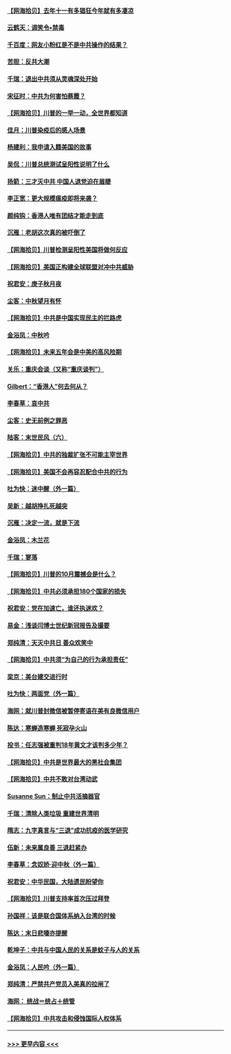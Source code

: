 #### [【网海拾贝】去年十一有多猖狂今年就有多凄凉](../pages/nsc993/n12463649.md?t=10100402) 
#### [云鹤天：调笑令▪禁毒](../pages/nsc993/n12462975.md?t=10100402) 
#### [千百度：网友小粉红是不是中共操作的结果？](../pages/nsc993/n12461025.md?t=10100402) 
#### [苦胆：反共大潮](../pages/nsc993/n12459469.md?t=10100402) 
#### [千瑞：退出中共须从灵魂深处开始](../pages/nsc993/n12459437.md?t=10100402) 
#### [宋征时：中共为何害怕蔡霞？](../pages/nsc993/n12459097.md?t=10100402) 
#### [【网海拾贝】川普的一举一动，全世界都知道](../pages/nsc993/n12458825.md?t=10100402) 
#### [佳月：川普染疫后的感人场景](../pages/nsc993/n12456994.md?t=10100402) 
#### [杨建利：我申请入籍美国的故事](../pages/nsc993/n12455635.md?t=10100402) 
#### [吴侃：川普总统测试呈阳性说明了什么](../pages/nsc993/n12451869.md?t=10100402) 
#### [扬箭：三才灭中共 中国人退党迫在眉睫](../pages/nsc993/n12451842.md?t=10100402) 
#### [李正宽：更大规模瘟疫即将来袭？](../pages/nsc993/n12451455.md?t=10100402) 
#### [颜纯钩：香港人唯有团结才能走到底](../pages/nsc993/n12450870.md?t=10100402) 
#### [沉雁：老胡这次真的被吓倒了](../pages/nsc993/n12449796.md?t=10100402) 
#### [【网海拾贝】川普检测呈阳性美国将做何反应](../pages/nsc993/n12449042.md?t=10100402) 
#### [【网海拾贝】美国正构建全球联盟对冲中共威胁](../pages/nsc993/n12446580.md?t=10100402) 
#### [祝君安：庚子秋月夜](../pages/nsc993/n12445870.md?t=10100402) 
#### [尘客：中秋望月有怀](../pages/nsc993/n12444632.md?t=10100402) 
#### [【网海拾贝】中共是中国实现民主的拦路虎](../pages/nsc993/n12443573.md?t=10100402) 
#### [金浴凤：中秋吟](../pages/nsc993/n12441773.md?t=10100402) 
#### [【网海拾贝】未来五年会是中美的高风险期](../pages/nsc993/n12440760.md?t=10100402) 
#### [关乐：重庆会谈（又称“重庆谈判”）](../pages/nsc993/n12437525.md?t=10100402) 
#### [Gilbert：“香港人”何去何从？](../pages/nsc993/n12435894.md?t=10100402) 
#### [李春草：哀中共](../pages/nsc993/n12435874.md?t=10100402) 
#### [尘客：史无前例之罪恶](../pages/nsc993/n12435762.md?t=10100402) 
#### [陆客：末世民风（六）](../pages/nsc993/n12435354.md?t=10100402) 
#### [【网海拾贝】中共的独裁扩张不可能主宰世界](../pages/nsc993/n12435151.md?t=10100402) 
#### [【网海拾贝】美国不会再容忍配合中共的行为](../pages/nsc993/n12433808.md?t=10100402) 
#### [吐为快：迷中醒（外一篇）](../pages/nsc993/n12433585.md?t=10100402) 
#### [吴新：越胡挣扎死越突](../pages/nsc993/n12433562.md?t=10100402) 
#### [沉雁：决定一流，就是下流](../pages/nsc993/n12432128.md?t=10100402) 
#### [金浴凤：木兰花](../pages/nsc993/n12432124.md?t=10100402) 
#### [千瑞：寥落](../pages/nsc993/n12432071.md?t=10100402) 
#### [【网海拾贝】川普的10月震撼会是什么？](../pages/nsc993/n12431624.md?t=10100402) 
#### [【网海拾贝】中共必须承担180个国家的损失](../pages/nsc993/n12428893.md?t=10100402) 
#### [祝君安：党在加速亡，谁还执迷欢？](../pages/nsc993/n12428652.md?t=10100402) 
#### [易金：浅谈闫博士世纪新冠报告及撮要](../pages/nsc993/n12426822.md?t=10100402) 
#### [郑纯清：天灭中共日 善众欢笑中](../pages/nsc993/n12426784.md?t=10100402) 
#### [【网海拾贝】中共须“为自己的行为承担责任”](../pages/nsc993/n12426067.md?t=10100402) 
#### [梁京：美台建交进行时](../pages/nsc993/n12424066.md?t=10100402) 
#### [吐为快：两面党（外一篇）](../pages/nsc993/n12424043.md?t=10100402) 
#### [海网：就川普封微信被暂停寄语在美有良微信用户](../pages/nsc993/n12424021.md?t=10100402) 
#### [陈达：寒蝉造寒蝉 死寂孕火山](../pages/nsc993/n12423958.md?t=10100402) 
#### [投书：任志强被重判18年黄文才该判多少年？](../pages/nsc993/n12423672.md?t=10100402) 
#### [【网海拾贝】中共是世界最大的黑社会集团](../pages/nsc993/n12423543.md?t=10100402) 
#### [【网海拾贝】中共不敢对台湾动武](../pages/nsc993/n12421418.md?t=10100402) 
#### [Susanne Sun：制止中共活摘器官](../pages/nsc993/n12419654.md?t=10100402) 
#### [千瑞：清除人类垃圾 重建世界清明](../pages/nsc993/n12419414.md?t=10100402) 
#### [隋志：九字真言与“三退”成功抗疫的医学研究](../pages/nsc993/n12419248.md?t=10100402) 
#### [伍新：未来属良善 三退赶紧办](../pages/nsc993/n12418496.md?t=10100402) 
#### [李春草：念奴娇·迎中秋（外一篇）](../pages/nsc993/n12418465.md?t=10100402) 
#### [祝君安：中华民国，大陆遗民盼望你](../pages/nsc993/n12418089.md?t=10100402) 
#### [【网海拾贝】川普支持率首次压过拜登](../pages/nsc993/n12418050.md?t=10100402) 
#### [孙国祥：该是联合国体系纳入台湾的时候](../pages/nsc993/n12417369.md?t=10100402) 
#### [陈达：末日悲嚎亦提醒](../pages/nsc993/n12416736.md?t=10100402) 
#### [乾坤子：中共与中国人民的关系是蚊子与人的关系](../pages/nsc993/n12416632.md?t=10100402) 
#### [金浴凤：人民吟（外一篇）](../pages/nsc993/n12416567.md?t=10100402) 
#### [郑纯清：严禁共产党员入美真的拉闸了](../pages/nsc993/n12416550.md?t=10100402) 
#### [海网： 统战＝统占＋统管](../pages/nsc993/n12416404.md?t=10100402) 
#### [【网海拾贝】中共攻击和侵蚀国际人权体系](../pages/nsc993/n12416250.md?t=10100402) 

----
#### [ >>> 更早内容 <<< ](../indexes/nsc993-earlier.md)

